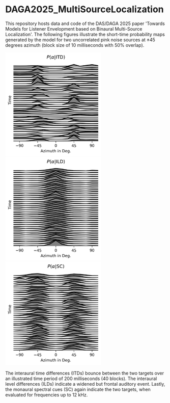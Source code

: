 # DAGA2025_MultiSourceLocalization
This repository hosts data and code of the DAS/DAGA 2025 paper 'Towards Models for Listener Envelopment based on Binaural Multi-Source Localization'.
The following figures illustrate the short-time probability maps generated by the model for two uncorrelated pink noise sources at $\pm 45$ degrees azimuth (block size of 10 milliseconds with 50% overlap).


<img src="/Figures/P_ITD.png" alt="drawing" width="300"/> <img src="/Figures/P_ILD.png" alt="drawing" width="300"/> <img src="/Figures/P_SC.png" alt="drawing" width="300"/>

The interaural time differences (ITDs) bounce between the two targets over an illustrated time period of 200 milliseconds (40 blocks). 
The interaural level differences (ILDs) indicate a widened but frontal auditory event. Lastly, the monaural spectral cues (SC) again indicate the two targets, when evaluated for frequencies up to 12 kHz.
